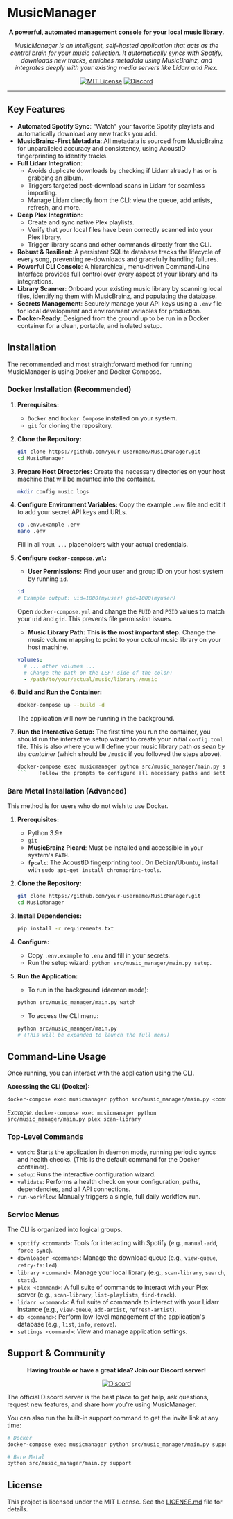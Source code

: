 # MusicManager

<div align="center">

**A powerful, automated management console for your local music library.**

*MusicManager is an intelligent, self-hosted application that acts as the central brain for your music collection. It automatically syncs with Spotify, downloads new tracks, enriches metadata using MusicBrainz, and integrates deeply with your existing media servers like Lidarr and Plex.*

[![MIT License](https://img.shields.io/badge/License-MIT-green.svg?style=for-the-badge)](LICENSE.md)
[![Discord](https://img.shields.io/discord/YOUR_DISCORD_SERVER_ID?label=Community&logo=discord&style=for-the-badge)](https://discord.gg/xYPq5dYZnC)

</div>

---

## Key Features

*   **Automated Spotify Sync**: "Watch" your favorite Spotify playlists and automatically download any new tracks you add.
*   **MusicBrainz-First Metadata**: All metadata is sourced from MusicBrainz for unparalleled accuracy and consistency, using AcoustID fingerprinting to identify tracks.
*   **Full Lidarr Integration**:
    *   Avoids duplicate downloads by checking if Lidarr already has or is grabbing an album.
    *   Triggers targeted post-download scans in Lidarr for seamless importing.
    *   Manage Lidarr directly from the CLI: view the queue, add artists, refresh, and more.
*   **Deep Plex Integration**:
    *   Create and sync native Plex playlists.
    *   Verify that your local files have been correctly scanned into your Plex library.
    *   Trigger library scans and other commands directly from the CLI.
*   **Robust & Resilient**: A persistent SQLite database tracks the lifecycle of every song, preventing re-downloads and gracefully handling failures.
*   **Powerful CLI Console**: A hierarchical, menu-driven Command-Line Interface provides full control over every aspect of your library and its integrations.
*   **Library Scanner**: Onboard your existing music library by scanning local files, identifying them with MusicBrainz, and populating the database.
*   **Secrets Management**: Securely manage your API keys using a `.env` file for local development and environment variables for production.
*   **Docker-Ready**: Designed from the ground up to be run in a Docker container for a clean, portable, and isolated setup.

## Installation

The recommended and most straightforward method for running MusicManager is using Docker and Docker Compose.

### Docker Installation (Recommended)

1.  **Prerequisites:**
    *   `Docker` and `Docker Compose` installed on your system.
    *   `git` for cloning the repository.

2.  **Clone the Repository:**
    ```bash
    git clone https://github.com/your-username/MusicManager.git
    cd MusicManager
    ```

3.  **Prepare Host Directories:**
    Create the necessary directories on your host machine that will be mounted into the container.
    ```bash
    mkdir config music logs
    ```

4.  **Configure Environment Variables:**
    Copy the example `.env` file and edit it to add your secret API keys and URLs.
    ```bash
    cp .env.example .env
    nano .env
    ```
    Fill in all `YOUR_...` placeholders with your actual credentials.

5.  **Configure `docker-compose.yml`:**
    *   **User Permissions:** Find your user and group ID on your host system by running `id`.
      ```bash
      id
      # Example output: uid=1000(myuser) gid=1000(myuser)
      ```
      Open `docker-compose.yml` and change the `PUID` and `PGID` values to match your `uid` and `gid`. This prevents file permission issues.
    *   **Music Library Path:** **This is the most important step.** Change the music volume mapping to point to your *actual* music library on your host machine.
      ```yaml
      volumes:
        # ... other volumes ...
        # Change the path on the LEFT side of the colon:
        - /path/to/your/actual/music/library:/music
      ```

6.  **Build and Run the Container:**
    ```bash
    docker-compose up --build -d
    ```
    The application will now be running in the background.

7.  **Run the Interactive Setup:**
    The first time you run the container, you should run the interactive setup wizard to create your initial `config.toml` file. This is also where you will define your music library path *as seen by the container* (which should be `/music` if you followed the steps above).
    ```bash
    docker-compose exec musicmanager python src/music_manager/main.py setup
    ```    Follow the prompts to configure all necessary paths and settings.

### Bare Metal Installation (Advanced)

This method is for users who do not wish to use Docker.

1.  **Prerequisites:**
    *   Python 3.9+
    *   `git`
    *   **MusicBrainz Picard**: Must be installed and accessible in your system's `PATH`.
    *   **`fpcalc`**: The AcoustID fingerprinting tool. On Debian/Ubuntu, install with `sudo apt-get install chromaprint-tools`.

2.  **Clone the Repository:**
    ```bash
    git clone https://github.com/your-username/MusicManager.git
    cd MusicManager
    ```

3.  **Install Dependencies:**
    ```bash
    pip install -r requirements.txt
    ```

4.  **Configure:**
    *   Copy `.env.example` to `.env` and fill in your secrets.
    *   Run the setup wizard: `python src/music_manager/main.py setup`.

5.  **Run the Application:**
    *   To run in the background (daemon mode):
      ```bash
      python src/music_manager/main.py watch
      ```
    *   To access the CLI menu:
      ```bash
      python src/music_manager/main.py
      # (This will be expanded to launch the full menu)
      ```

## Command-Line Usage

Once running, you can interact with the application using the CLI.

**Accessing the CLI (Docker):**
```bash
docker-compose exec musicmanager python src/music_manager/main.py <command>
```
*Example:* `docker-compose exec musicmanager python src/music_manager/main.py plex scan-library`

### Top-Level Commands

*   `watch`: Starts the application in daemon mode, running periodic syncs and health checks. (This is the default command for the Docker container).
*   `setup`: Runs the interactive configuration wizard.
*   `validate`: Performs a health check on your configuration, paths, dependencies, and all API connections.
*   `run-workflow`: Manually triggers a single, full daily workflow run.

### Service Menus

The CLI is organized into logical groups.

*   `spotify <command>`: Tools for interacting with Spotify (e.g., `manual-add`, `force-sync`).
*   `downloader <command>`: Manage the download queue (e.g., `view-queue`, `retry-failed`).
*   `library <command>`: Manage your local library (e.g., `scan-library`, `search`, `stats`).
*   `plex <command>`: A full suite of commands to interact with your Plex server (e.g., `scan-library`, `list-playlists`, `find-track`).
*   `lidarr <command>`: A full suite of commands to interact with your Lidarr instance (e.g., `view-queue`, `add-artist`, `refresh-artist`).
*   `db <command>`: Perform low-level management of the application's database (e.g., `list`, `info`, `remove`).
*   `settings <command>`: View and manage application settings.

## Support & Community

<div align="center">

**Having trouble or have a great idea? Join our Discord server!**

[![Discord](https://img.shields.io/discord/YOUR_DISCORD_SERVER_ID?label=Join%20the%20Community&logo=discord&style=for-the-badge&logoColor=white)](https://discord.gg/YOUR_INVITE_CODE)

</div>

The official Discord server is the best place to get help, ask questions, request new features, and share how you're using MusicManager.

You can also run the built-in support command to get the invite link at any time:
```bash
# Docker
docker-compose exec musicmanager python src/music_manager/main.py support

# Bare Metal
python src/music_manager/main.py support
```

## License

This project is licensed under the MIT License. See the [LICENSE.md](LICENSE.md) file for details.